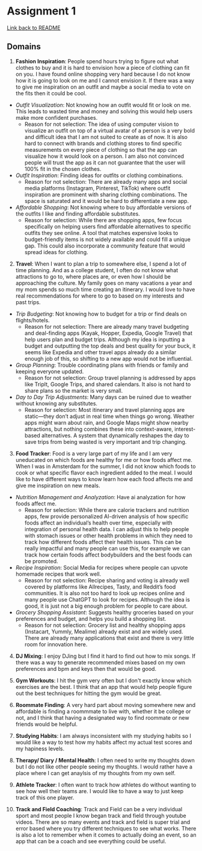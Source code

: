 # Assignment 1
[Link back to README](README.md)
## Domains

1. **Fashion Inspiration**: People spend hours trying to figure out what clothes to buy and it is hard to envision how a piece of clothing can fit on you. I have found online shopping very hard because I do not know how it is going to look on me and I cannot envision it. If there was a way to give me inspiration on an outfit and maybe a social media to vote on the fits then it could be cool.
- *Outfit Visualization*: Not knowing how an outfit would fit or look on me. This leads to wasted time and money and solving this would help users make more confident purchases.
    - Reason for not selection: The idea of using computer vision to visualize an outfit on top of a virtual avatar of a person is a very bold and difficult idea that I am not suited to create as of now. It is also hard to connect with brands and clothing stores to find specific measurements on every piece of clothing so that the app can visualize how it would look on a person. I am also not convinced people will trust the app as it can not guarantee that the user will 100% fit in the chosen clothes.
- *Outfit Inspiration*: Finding ideas for outfits or clothing combinations.
    - Reason for not selection: There are already many apps and social media platforms (Instagram, Pinterest, TikTok) where outfit inspiration are prominent with sharing clothing combinations. The space is saturated and it would be hard to differentiate a new app.
- *Affordable Shopping*: Not knowing where to buy affordable versions of the outfits I like and finding affordable substitutes.
    - Reason for selection: While there are shopping apps, few focus specifically on helping users find affordable alternatives to specific outfits they see online. A tool that matches expensive looks to budget-friendly items is not widely available and could fill a unique gap. This could also incorporate a community feature that would spread ideas for clothing.

2. **Travel**: When I want to plan a trip to somewhere else, I spend a lot of time planning. And as a college student, I often do not know what attractions to go to, where places are, or even how I should be approaching the culture. My family goes on many vacations a year and my mom spends so much time creating an itinerary. I would love to have real recommendations for where to go to based on my interests and past trips.
- *Trip Budgeting*: Not knowing how to budget for a trip or find deals on flights/hotels.
    - Reason for not selection: There are already many travel budgeting and deal-finding apps (Kayak, Hopper, Expedia, Google Travel) that help users plan and budget trips. Although my idea is inputting a budget and outputting the top deals and best quality for your buck, it seems like Expedia and other travel apps already do a similar enough job of this, so shifting to a new app would not be influential.
- *Group Planning*: Trouble coordinating plans with friends or family and keeping everyone updated.
    - Reason for not selection: Group travel planning is addressed by apps like TripIt, Google Trips, and shared calendars. It also is not hard to share plans so the market is very small.
- *Day to Day Trip Adjustments*: Many days can be ruined due to weather without knowing any substitutes.
    - Reason for selection: Most itinerary and travel planning apps are static—they don’t adjust in real time when things go wrong. Weather apps might warn about rain, and Google Maps might show nearby attractions, but nothing combines these into context-aware, interest-based alternatives. A system that dynamically reshapes the day to save trips from being wasted is very important and trip changing.

3. **Food Tracker**: Food is a very large part of my life and I am very uneducated on which foods are healthy for me or how foods affect me. When I was in Amsterdam for the summer, I did not know which foods to cook or what specific flavor each ingredient added to the meal. I would like to have different ways to know learn how each food affects me and give me inspiration on new meals.
- *Nutrition Management and Analyzation*: Have ai analyzation for how foods affect me.
    - Reason for selection: While there are calorie trackers and nutrition apps, few provide personalized AI-driven analysis of how specific foods affect an individual’s health over time, especially with integration of personal health data. I can adjust this to help people with stomach issues or other health problems in which they need to track how different foods affect their health issues. This can be really impactful and many people can use this, for example we can track how certain foods affect bodybuilders and the best foods can be promoted.
- *Recipe Inspiration*: Social Media for recipes where people can upvote homemade recipes that work well.
    - Reason for not selection: Recipe sharing and voting is already well covered by platforms like Allrecipes, Tasty, and Reddit’s food communities. It is also not too hard to look up recipes online and many people use ChatGPT to look for recipes. Although the idea is good, it is just not a big enough problem for people to care about.
- *Grocery Shopping Assistant*: Suggests healthy groceries based on your preferences and budget, and helps you build a shopping list.
    - Reason for not selection: Grocery list and healthy shopping apps (Instacart, Yummly, Mealime) already exist and are widely used. There are already many applications that exist and there is very little room for innovation here.

4. **DJ Mixing**: I enjoy DJing but I find it hard to find out how to mix songs. If there was a way to generate recommended mixes based on my own preferences and bpm and keys then that would be good.

5. **Gym Workouts**: I hit the gym very often but I don't exactly know which exercises are the best. I think that an app that would help people figure out the best techniques for hitting the gym would be great.

6. **Roommate Finding**: A very hard part about moving somewhere new and affordable is finding a roommmate to live with, whether it be college or not, and I think that having a designated way to find roommate or new friends would be helpful.

7. **Studying Habits**: I am always inconsistent with my studying habits so I would like a way to test how my habits affect my actual test scores and my hapiness levels.

8. **Therapy/ Diary / Mental Health**: I often need to write my thoughts down but I do not like other people seeing my thoughts. I would rather have a place where I can get anaylsis of my thoughts from my own self.

9. **Athlete Tracker**: I often want to track how athletes do without wanting to see how well their teams are. I would like to have a way to just keep track of this one player.

10. **Track and Field Coaching**: Track and Field can be a very individual sport and most people I know began track and field through youtube videos. There are so many events and track and field is super trial and error based where you try different techniques to see what works. There is also a lot to remember when it comes to actually doing an event, so an app that can be a coach and see everything could be useful.

